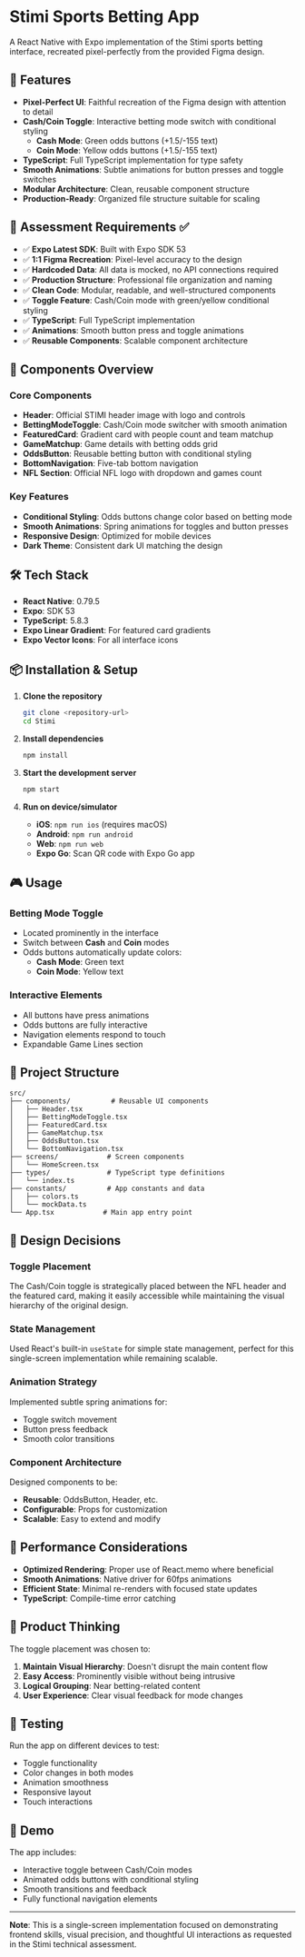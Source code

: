 # Stimi Sports Betting App

A React Native with Expo implementation of the Stimi sports betting interface, recreated pixel-perfectly from the provided Figma design.

## 🚀 Features

- **Pixel-Perfect UI**: Faithful recreation of the Figma design with attention to detail
- **Cash/Coin Toggle**: Interactive betting mode switch with conditional styling
  - **Cash Mode**: Green odds buttons (+1.5/-155 text)
  - **Coin Mode**: Yellow odds buttons (+1.5/-155 text)
- **TypeScript**: Full TypeScript implementation for type safety
- **Smooth Animations**: Subtle animations for button presses and toggle switches
- **Modular Architecture**: Clean, reusable component structure
- **Production-Ready**: Organized file structure suitable for scaling

## 🎯 Assessment Requirements ✅

- ✅ **Expo Latest SDK**: Built with Expo SDK 53
- ✅ **1:1 Figma Recreation**: Pixel-level accuracy to the design
- ✅ **Hardcoded Data**: All data is mocked, no API connections required
- ✅ **Production Structure**: Professional file organization and naming
- ✅ **Clean Code**: Modular, readable, and well-structured components
- ✅ **Toggle Feature**: Cash/Coin mode with green/yellow conditional styling
- ✅ **TypeScript**: Full TypeScript implementation
- ✅ **Animations**: Smooth button press and toggle animations
- ✅ **Reusable Components**: Scalable component architecture

## 📱 Components Overview

### Core Components
- **Header**: Official STIMI header image with logo and controls
- **BettingModeToggle**: Cash/Coin mode switcher with smooth animation
- **FeaturedCard**: Gradient card with people count and team matchup
- **GameMatchup**: Game details with betting odds grid
- **OddsButton**: Reusable betting button with conditional styling
- **BottomNavigation**: Five-tab bottom navigation
- **NFL Section**: Official NFL logo with dropdown and games count

### Key Features
- **Conditional Styling**: Odds buttons change color based on betting mode
- **Smooth Animations**: Spring animations for toggles and button presses
- **Responsive Design**: Optimized for mobile devices
- **Dark Theme**: Consistent dark UI matching the design

## 🛠 Tech Stack

- **React Native**: 0.79.5
- **Expo**: SDK 53
- **TypeScript**: 5.8.3
- **Expo Linear Gradient**: For featured card gradients
- **Expo Vector Icons**: For all interface icons

## 📦 Installation & Setup

1. **Clone the repository**
   ```bash
   git clone <repository-url>
   cd Stimi
   ```

2. **Install dependencies**
   ```bash
   npm install
   ```

3. **Start the development server**
   ```bash
   npm start
   ```

4. **Run on device/simulator**
   - **iOS**: `npm run ios` (requires macOS)
   - **Android**: `npm run android`
   - **Web**: `npm run web`
   - **Expo Go**: Scan QR code with Expo Go app

## 🎮 Usage

### Betting Mode Toggle
- Located prominently in the interface
- Switch between **Cash** and **Coin** modes
- Odds buttons automatically update colors:
  - **Cash Mode**: Green text
  - **Coin Mode**: Yellow text

### Interactive Elements
- All buttons have press animations
- Odds buttons are fully interactive
- Navigation elements respond to touch
- Expandable Game Lines section

## 📁 Project Structure

```
src/
├── components/          # Reusable UI components
│   ├── Header.tsx
│   ├── BettingModeToggle.tsx
│   ├── FeaturedCard.tsx
│   ├── GameMatchup.tsx
│   ├── OddsButton.tsx
│   └── BottomNavigation.tsx
├── screens/            # Screen components
│   └── HomeScreen.tsx
├── types/              # TypeScript type definitions
│   └── index.ts
├── constants/          # App constants and data
│   ├── colors.ts
│   └── mockData.ts
└── App.tsx            # Main app entry point
```

## 🎨 Design Decisions

### Toggle Placement
The Cash/Coin toggle is strategically placed between the NFL header and the featured card, making it easily accessible while maintaining the visual hierarchy of the original design.

### State Management
Used React's built-in `useState` for simple state management, perfect for this single-screen implementation while remaining scalable.

### Animation Strategy
Implemented subtle spring animations for:
- Toggle switch movement
- Button press feedback
- Smooth color transitions

### Component Architecture
Designed components to be:
- **Reusable**: OddsButton, Header, etc.
- **Configurable**: Props for customization
- **Scalable**: Easy to extend and modify

## 🚀 Performance Considerations

- **Optimized Rendering**: Proper use of React.memo where beneficial
- **Smooth Animations**: Native driver for 60fps animations
- **Efficient State**: Minimal re-renders with focused state updates
- **TypeScript**: Compile-time error catching

## 🎯 Product Thinking

The toggle placement was chosen to:
1. **Maintain Visual Hierarchy**: Doesn't disrupt the main content flow
2. **Easy Access**: Prominently visible without being intrusive
3. **Logical Grouping**: Near betting-related content
4. **User Experience**: Clear visual feedback for mode changes

## 🧪 Testing

Run the app on different devices to test:
- Toggle functionality
- Color changes in both modes
- Animation smoothness
- Responsive layout
- Touch interactions

## 📱 Demo

The app includes:
- Interactive toggle between Cash/Coin modes
- Animated odds buttons with conditional styling
- Smooth transitions and feedback
- Fully functional navigation elements

---

**Note**: This is a single-screen implementation focused on demonstrating frontend skills, visual precision, and thoughtful UI interactions as requested in the Stimi technical assessment.
